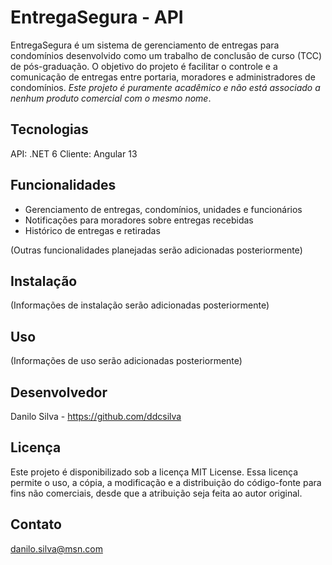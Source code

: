 EntregaSegura - API
===================

EntregaSegura é um sistema de gerenciamento de entregas para condomínios desenvolvido como um trabalho de conclusão de curso (TCC) de pós-graduação. O objetivo do projeto é facilitar o controle e a comunicação de entregas entre portaria, moradores e administradores de condomínios. *Este projeto é puramente acadêmico e não está associado a nenhum produto comercial com o mesmo nome*.

Tecnologias
-----------
API: .NET 6
Cliente: Angular 13

Funcionalidades
---------------
- Gerenciamento de entregas, condomínios, unidades e funcionários
- Notificações para moradores sobre entregas recebidas
- Histórico de entregas e retiradas

(Outras funcionalidades planejadas serão adicionadas posteriormente)

Instalação
----------
(Informações de instalação serão adicionadas posteriormente)

Uso
---
(Informações de uso serão adicionadas posteriormente)

Desenvolvedor
-------------
Danilo Silva - https://github.com/ddcsilva

Licença
-------
Este projeto é disponibilizado sob a licença MIT License. Essa licença permite o uso, a cópia, a modificação e a distribuição do código-fonte para fins não comerciais, desde que a atribuição seja feita ao autor original.

Contato
-------
danilo.silva@msn.com
